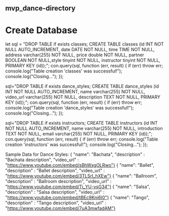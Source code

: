## mvp_dance-directory

# Create Database

  let sql = "DROP TABLE if exists classes; CREATE TABLE classes (id INT NOT NULL AUTO_INCREMENT, date DATE NOT NULL, time TIME NOT NULL, address varchar(255) NOT NULL, price double NOT NULL, partner BOOLEAN NOT NULL,style tinyint NOT NULL, instructor tinyint NOT NULL, PRIMARY KEY (id));";
  con.query(sql, function (err, result) {
    if (err) throw err;
    console.log("Table creation 'classes' was successful!");
    console.log("Closing...");
  });

  sql="DROP TABLE if exists dance_styles; CREATE TABLE dance_styles (id INT NOT NULL AUTO_INCREMENT, name varchar(255) NOT NULL, video_url varchar(255) NOT NULL, description TEXT NOT NULL, PRIMARY KEY (id));";
  con.query(sql, function (err, result) {
    if (err) throw err;
    console.log("Table creation 'dance_styles' was successful!");
    console.log("Closing...");
  });

  sql="DROP TABLE if exists instructors; CREATE TABLE instructors (id INT NOT NULL AUTO_INCREMENT, name varchar(255) NOT NULL, introduction TEXT NOT NULL, email varchar(255) NOT NULL, PRIMARY KEY (id));";
  con.query(sql, function (err, result) {
    if (err) throw err;
    console.log("Table creation 'instructors' was successful!");
    console.log("Closing...");
  });


  Sample Data for Dance Styles: 
  { "name": "Bachata", "description" : "Bachata description", "video_url" : "https://www.youtube.com/embed/sBhWxgOLRwo"}
{ "name": "Ballet", "description" : "Ballet description", "video_url" : "https://www.youtube.com/embed/3TLSrI_hXEw"}
{ "name": "Ballroom", "description" : "Ballroom description", "video_url" : "https://www.youtube.com/embed/Ti_YU-vsG34"}
{ "name": "Salsa", "description" : "Salsa description", "video_url" : "https://www.youtube.com/embed/tBEc9Kni6I0"}
{ "name": "Tango", "description" : "Tango description", "video_url" : "https://www.youtube.com/embed/7uA3mwfadAM"}
